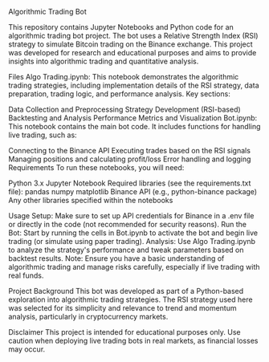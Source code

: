Algorithmic Trading Bot

This repository contains Jupyter Notebooks and Python code for an algorithmic trading bot project. The bot uses a Relative Strength Index (RSI) strategy to simulate Bitcoin trading on the Binance exchange. This project was developed for research and educational purposes and aims to provide insights into algorithmic trading and quantitative analysis.

Files
Algo Trading.ipynb: This notebook demonstrates the algorithmic trading strategies, including implementation details of the RSI strategy, data preparation, trading logic, and performance analysis. Key sections:

Data Collection and Preprocessing
Strategy Development (RSI-based)
Backtesting and Analysis
Performance Metrics and Visualization
Bot.ipynb: This notebook contains the main bot code. It includes functions for handling live trading, such as:

Connecting to the Binance API
Executing trades based on the RSI signals
Managing positions and calculating profit/loss
Error handling and logging
Requirements
To run these notebooks, you will need:

Python 3.x
Jupyter Notebook
Required libraries (see the requirements.txt file):
pandas
numpy
matplotlib
Binance API (e.g., python-binance package)
Any other libraries specified within the notebooks

Usage
Setup: Make sure to set up API credentials for Binance in a .env file or directly in the code (not recommended for security reasons).
Run the Bot: Start by running the cells in Bot.ipynb to activate the bot and begin live trading (or simulate using paper trading).
Analysis: Use Algo Trading.ipynb to analyze the strategy's performance and tweak parameters based on backtest results.
Note: Ensure you have a basic understanding of algorithmic trading and manage risks carefully, especially if live trading with real funds.

Project Background
This bot was developed as part of a Python-based exploration into algorithmic trading strategies. The RSI strategy used here was selected for its simplicity and relevance to trend and momentum analysis, particularly in cryptocurrency markets.

Disclaimer
This project is intended for educational purposes only. Use caution when deploying live trading bots in real markets, as financial losses may occur.
